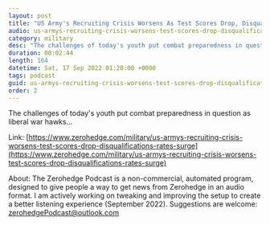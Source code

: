 ```yaml
---
layout: post
title: "US Army's Recruiting Crisis Worsens As Test Scores Drop, Disqualifications Rates Surge"
audio: us-armys-recruiting-crisis-worsens-test-scores-drop-disqualifications-rates-surge-0
category: military
desc: "The challenges of today's youth put combat preparedness in question as liberal war hawks... "
duration: 00:02:44
length: 164
datetime: Sat, 17 Sep 2022 01:20:00 +0000
tags: podcast
guid: us-armys-recruiting-crisis-worsens-test-scores-drop-disqualifications-rates-surge-0
order: 2
---
```

The challenges of today's youth put combat preparedness in question as liberal war hawks... 

Link: [https://www.zerohedge.com/military/us-armys-recruiting-crisis-worsens-test-scores-drop-disqualifications-rates-surge](https://www.zerohedge.com/military/us-armys-recruiting-crisis-worsens-test-scores-drop-disqualifications-rates-surge)

About: The Zerohedge Podcast is a non-commercial, automated program, designed to give people a way to get news from Zerohedge in an audio format.  I am actively working on tweaking and improving the setup to create a better listening experience (September 2022).  Suggestions are welcome: [zerohedgePodcast@outlook.com](mailto:zerohedgePodcast@outlook.com)